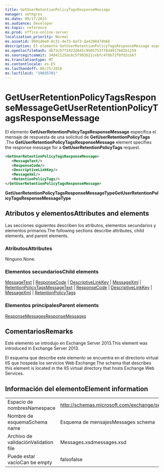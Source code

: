 ```yaml
---
title: GetUserRetentionPolicyTagsResponseMessage
manager: sethgros
ms.date: 09/17/2015
ms.audience: Developer
ms.topic: reference
ms.prod: office-online-server
localization_priority: Normal
ms.assetid: 9991d6e0-8c31-4e73-8af3-da4298474b66
description: El elemento GetUserRetentionPolicyTagsResponseMessage especifica el mensaje de respuesta de una solicitud de GetUserRetentionPolicyTags.
ms.openlocfilehash: db73cb7f1922d845c9565753ff8d4917b82b1259
ms.sourcegitcommit: 34041125dc8c5f993b21cebfc4f8b72f0fd2cb6f
ms.translationtype: MT
ms.contentlocale: es-ES
ms.lasthandoff: 06/25/2018
ms.locfileid: "19835701"
---
```

# <a name="getuserretentionpolicytagsresponsemessage"></a><span data-ttu-id="ef2ac-103">GetUserRetentionPolicyTagsResponseMessage</span><span class="sxs-lookup"><span data-stu-id="ef2ac-103">GetUserRetentionPolicyTagsResponseMessage</span></span>

<span data-ttu-id="ef2ac-104">El elemento **GetUserRetentionPolicyTagsResponseMessage** especifica el mensaje de respuesta de una solicitud de **GetUserRetentionPolicyTags** .</span><span class="sxs-lookup"><span data-stu-id="ef2ac-104">The **GetUserRetentionPolicyTagsResponseMessage** element specifies the response message for a **GetUserRetentionPolicyTags** request.</span></span> 
  
```XML
<GetUserRetentionPolicyTagsResponseMessage>
   <MessageText/>
   <ResponseCode/>
   <DescriptiveLinkKey/>
   <MessageXml/>
   <RetentionPolicyTags/>
</GetUserRetentionPolicyTagsResponseMessage>
```

 <span data-ttu-id="ef2ac-105">**GetUserRetentionPolicyTagsResponseMessageType**</span><span class="sxs-lookup"><span data-stu-id="ef2ac-105">**GetUserRetentionPolicyTagsResponseMessageType**</span></span>
## <a name="attributes-and-elements"></a><span data-ttu-id="ef2ac-106">Atributos y elementos</span><span class="sxs-lookup"><span data-stu-id="ef2ac-106">Attributes and elements</span></span>

<span data-ttu-id="ef2ac-107">Las secciones siguientes describen los atributos, elementos secundarios y elementos primarios.</span><span class="sxs-lookup"><span data-stu-id="ef2ac-107">The following sections describe attributes, child elements, and parent elements.</span></span>
  
### <a name="attributes"></a><span data-ttu-id="ef2ac-108">Atributos</span><span class="sxs-lookup"><span data-stu-id="ef2ac-108">Attributes</span></span>

<span data-ttu-id="ef2ac-109">Ninguno.</span><span class="sxs-lookup"><span data-stu-id="ef2ac-109">None.</span></span>
  
### <a name="child-elements"></a><span data-ttu-id="ef2ac-110">Elementos secundarios</span><span class="sxs-lookup"><span data-stu-id="ef2ac-110">Child elements</span></span>

<span data-ttu-id="ef2ac-111">[MessageText](messagetext.md) | [ResponseCode](responsecode.md) | [DescriptiveLinkKey](descriptivelinkkey.md) | [MessageXml](messagexml.md) | [RetentionPolicyTags](retentionpolicytags.md)</span><span class="sxs-lookup"><span data-stu-id="ef2ac-111">[MessageText](messagetext.md) | [ResponseCode](responsecode.md) | [DescriptiveLinkKey](descriptivelinkkey.md) | [MessageXml](messagexml.md) | [RetentionPolicyTags](retentionpolicytags.md)</span></span>
  
### <a name="parent-elements"></a><span data-ttu-id="ef2ac-112">Elementos principales</span><span class="sxs-lookup"><span data-stu-id="ef2ac-112">Parent elements</span></span>

[<span data-ttu-id="ef2ac-113">ResponseMessages</span><span class="sxs-lookup"><span data-stu-id="ef2ac-113">ResponseMessages</span></span>](responsemessages.md)
  
## <a name="remarks"></a><span data-ttu-id="ef2ac-114">Comentarios</span><span class="sxs-lookup"><span data-stu-id="ef2ac-114">Remarks</span></span>

<span data-ttu-id="ef2ac-115">Este elemento se introdujo en Exchange Server 2013.</span><span class="sxs-lookup"><span data-stu-id="ef2ac-115">This element was introduced in Exchange Server 2013.</span></span>
  
<span data-ttu-id="ef2ac-116">El esquema que describe este elemento se encuentra en el directorio virtual IIS que hospeda los servicios Web Exchange.</span><span class="sxs-lookup"><span data-stu-id="ef2ac-116">The schema that describes this element is located in the IIS virtual directory that hosts Exchange Web Services.</span></span>
  
## <a name="element-information"></a><span data-ttu-id="ef2ac-117">Información del elemento</span><span class="sxs-lookup"><span data-stu-id="ef2ac-117">Element information</span></span>

|||
|:-----|:-----|
|<span data-ttu-id="ef2ac-118">Espacio de nombres</span><span class="sxs-lookup"><span data-stu-id="ef2ac-118">Namespace</span></span>  <br/> |http://schemas.microsoft.com/exchange/services/2006/messages  <br/> |
|<span data-ttu-id="ef2ac-119">Nombre de esquema</span><span class="sxs-lookup"><span data-stu-id="ef2ac-119">Schema name</span></span>  <br/> |<span data-ttu-id="ef2ac-120">Esquema de mensajes</span><span class="sxs-lookup"><span data-stu-id="ef2ac-120">Messages schema</span></span>  <br/> |
|<span data-ttu-id="ef2ac-121">Archivo de validación</span><span class="sxs-lookup"><span data-stu-id="ef2ac-121">Validation file</span></span>  <br/> |<span data-ttu-id="ef2ac-122">Messages.xsd</span><span class="sxs-lookup"><span data-stu-id="ef2ac-122">messages.xsd</span></span>  <br/> |
|<span data-ttu-id="ef2ac-123">Puede estar vacío</span><span class="sxs-lookup"><span data-stu-id="ef2ac-123">Can be empty</span></span>  <br/> |<span data-ttu-id="ef2ac-124">falso</span><span class="sxs-lookup"><span data-stu-id="ef2ac-124">false</span></span>  <br/> |
   

